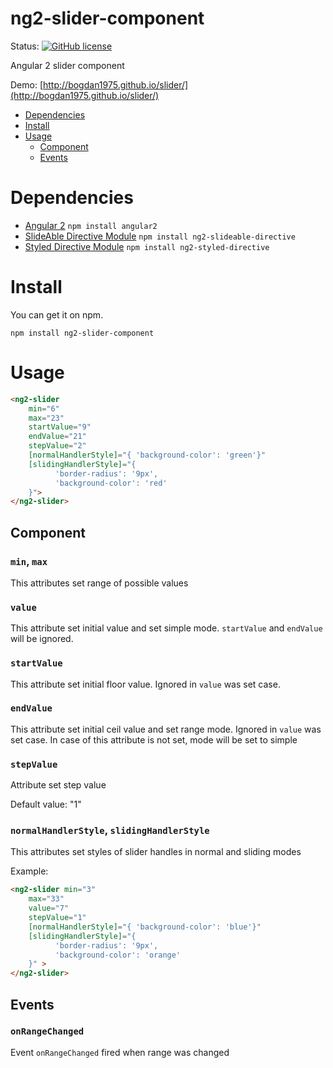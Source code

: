 # ng2-slider-component


Status:
[![GitHub license](https://img.shields.io/github/license/mashape/apistatus.svg?style=flat-square)]()


Angular 2 slider component

Demo: [http://bogdan1975.github.io/slider/](http://bogdan1975.github.io/slider/)

* [Dependencies](#dependencies)
* [Install](#install)
* [Usage](#usage)
    - [Component](#component)
    - [Events](#events)


# Dependencies

- [Angular 2](https://github.com/angular/angular)   `npm install angular2`
- [SlideAble Directive Module](https://github.com/Bogdan1975/ng2-slideable-directive)   `npm install ng2-slideable-directive`
- [Styled Directive Module](https://github.com/Bogdan1975/ng2-styled-directive)   `npm install ng2-styled-directive`
    

# Install

You can get it on npm.

```shell
npm install ng2-slider-component
```


# Usage

```html
<ng2-slider 
    min="6"
    max="23"
    startValue="9"
    endValue="21"
    stepValue="2"
    [normalHandlerStyle]="{ 'background-color': 'green'}"
    [slidingHandlerStyle]="{
          'border-radius': '9px',
          'background-color': 'red'
    }">
</ng2-slider>
```


## Component

### `min`, `max`

This attributes set range of possible values

### `value`

This attribute set initial value and set simple mode. `startValue` and `endValue` will be ignored.

### `startValue`

This attribute set initial floor value. Ignored in `value` was set case.

### `endValue`

This attribute set initial ceil value and set range mode. Ignored in `value` was set case.
In case of this attribute is not set, mode will be set to simple

### `stepValue`

Attribute set step value

Default value: "1"

### `normalHandlerStyle`, `slidingHandlerStyle`

This attributes set styles of slider handles in normal and sliding modes

Example:

```html
<ng2-slider min="3"
    max="33"
    value="7"
    stepValue="1"
    [normalHandlerStyle]="{ 'background-color': 'blue'}"
    [slidingHandlerStyle]="{
          'border-radius': '9px',
          'background-color': 'orange'
    }" >
</ng2-slider>
```



## Events

### `onRangeChanged`

Event `onRangeChanged` fired when range was changed